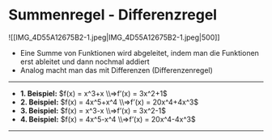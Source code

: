 # Summenregel - Differenzregel
![[IMG_4D55A12675B2-1.jpeg|IMG_4D55A12675B2-1.jpeg|500]]

- Eine Summe von Funktionen wird abgeleitet, indem man die Funktionen erst ableitet und dann nochmal addiert
- Analog macht man das mit Differenzen (Differenzenregel)

---

- **1. Beispiel:**
$f(x) = x^3+x \\⇒f’(x) = 3x^2+1$
- **2. Beispiel:**
$f(x) = 4x^5+x^4 \\⇒f’(x) = 20x^4+4x^3$
- **3. Beispiel:**
$f(x) = x^3-x \\⇒f’(x) = 3x^2-1$
- **4. Beispiel:**
$f(x) = 4x^5-x^4 \\⇒f’(x) = 20x^4-4x^3$

---